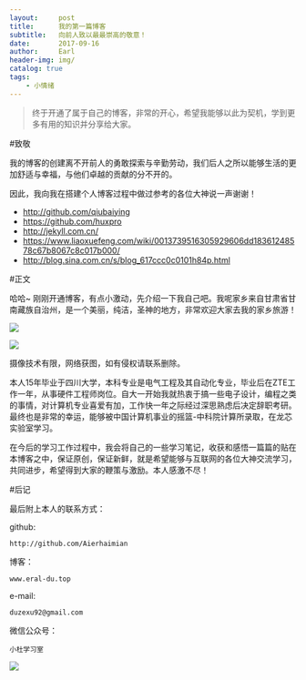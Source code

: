 ```yaml
---
layout:     post
title:      我的第一篇博客
subtitle:   向前人致以最最崇高的敬意！
date:       2017-09-16
author:     Earl
header-img: img/
catalog: true
tags:
    - 小情绪
---
```

>终于开通了属于自己的博客，非常的开心，希望我能够以此为契机，学到更多有用的知识并分享给大家。

#致敬

我的博客的创建离不开前人的勇敢探索与辛勤劳动，我们后人之所以能够生活的更加舒适与幸福，与他们卓越的贡献的分不开的。

因此，我向我在搭建个人博客过程中做过参考的各位大神说一声谢谢！

- http://github.com/qiubaiying
- https://github.com/huxpro
- http://jekyll.com.cn/
- https://www.liaoxuefeng.com/wiki/0013739516305929606dd18361248578c67b8067c8c017b000/
- http://blog.sina.com.cn/s/blog_617ccc0c0101h84p.html

#正文

哈哈~ 刚刚开通博客，有点小激动，先介绍一下我自己吧。我呢家乡来自甘肃省甘南藏族自治州，是一个美丽，纯洁，圣神的地方，非常欢迎大家去我的家乡旅游！

![](https://i.imgur.com/gKoVQVE.jpg)

![](https://i.imgur.com/FR6KC2n.jpg)

摄像技术有限，网络获图，如有侵权请联系删除。

本人15年毕业于四川大学，本科专业是电气工程及其自动化专业，毕业后在ZTE工作一年，从事硬件工程师岗位。自大一开始我就热衷于搞一些电子设计，编程之类的事情，对计算机专业喜爱有加，工作快一年之际经过深思熟虑后决定辞职考研。最终也是非常的幸运，能够被中国计算机事业的摇篮-中科院计算所录取，在龙芯实验室学习。

在今后的学习工作过程中，我会将自己的一些学习笔记，收获和感悟一篇篇的贴在本博客之中，保证原创，保证新鲜，就是希望能够与互联网的各位大神交流学习，共同进步，希望得到大家的鞭策与激励。本人感激不尽！

#后记

最后附上本人的联系方式：

github:

	http://github.com/Aierhaimian

博客：

	www.eral-du.top

e-mail:
	
	duzexu92@gmail.com

微信公众号：

	小杜学习室

![](https://i.imgur.com/cMkpb3s.jpg)